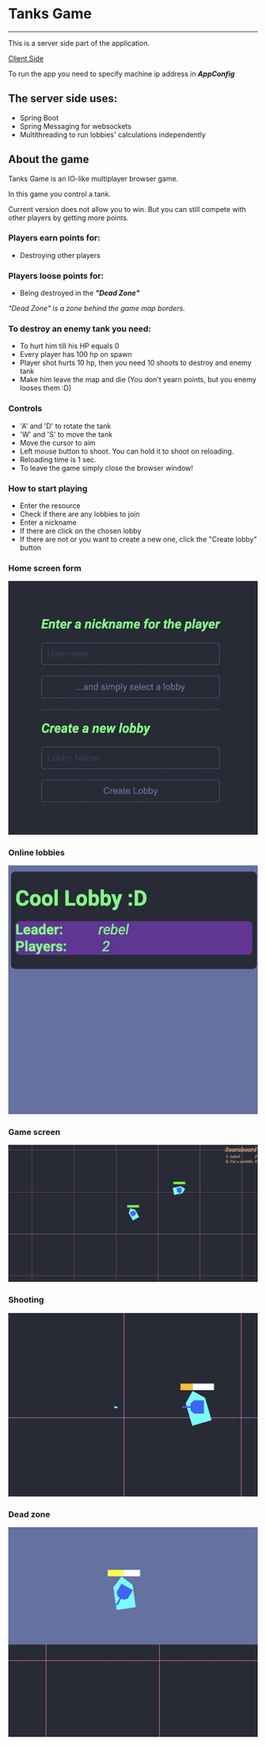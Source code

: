 # Tanks Game
****

This is a server side part of the application.

[Client Side](https://github.com/RBELS/tanks-game-client)

To run the app you need to specify machine ip address in ***AppConfig***

## The server side uses:
- Spring Boot
- Spring Messaging for websockets
- Multithreading to run lobbies' calculations independently

## About the game

Tanks Game is an IO-like multiplayer browser game.

In this game you control a tank.

Current version does not allow you to win. But you can still compete with other players by getting more points.

### Players earn points for:

- Destroying other players

### Players loose points for:

- Being destroyed in the ***"Dead Zone"***

*"Dead Zone" is a zone behind the game map borders.*

### To destroy an enemy tank you need:

- To hurt him till his HP equals 0
- Every player has 100 hp on spawn
- Player shot hurts 10 hp, then you need 10 shoots to destroy and enemy tank
- Make him leave the map and die (You don't yearn points, but you enemy looses them :D)

### Controls

- 'A' and 'D' to rotate the tank
- 'W' and 'S' to move the tank
- Move the cursor to aim
- Left mouse button to shoot. You can hold it to shoot on reloading.
- Reloading time is 1 sec.
- To leave the game simply close the browser window!

### How to start playing

- Enter the resource
- Check if there are any lobbies to join
- Enter a nickname
- If there are click on the chosen lobby
- If there are not or you want to create a new one, click the "Create lobby" button

### Home screen form

![Form image](https://github.com/RBELS/tanks-game-server/blob/master/display-images/form.jpg)

### Online lobbies

![Lobbies image](https://github.com/RBELS/tanks-game-server/blob/master/display-images/lobbies.jpg)

### Game screen

![Game image](https://github.com/RBELS/tanks-game-server/blob/master/display-images/game.jpg)

### Shooting

![Shooting image](https://github.com/RBELS/tanks-game-server/blob/master/display-images/shooting.jpg)

### Dead zone

![Dead zone image](https://github.com/RBELS/tanks-game-server/blob/master/display-images/dead-zone.jpg)
